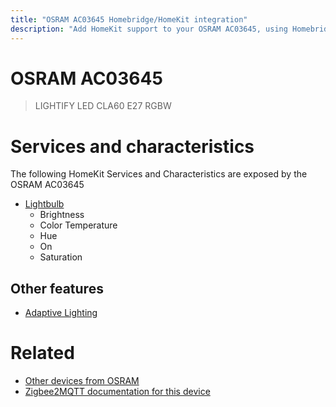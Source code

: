 ```yaml
---
title: "OSRAM AC03645 Homebridge/HomeKit integration"
description: "Add HomeKit support to your OSRAM AC03645, using Homebridge, Zigbee2MQTT and homebridge-z2m."
---
```

<!---
This file has been GENERATED using src/docgen/docgen.ts
DO NOT EDIT THIS FILE MANUALLY!
-->
# OSRAM AC03645
> LIGHTIFY LED CLA60 E27 RGBW


# Services and characteristics
The following HomeKit Services and Characteristics are exposed by
the OSRAM AC03645

* [Lightbulb](../../light.md)
  * Brightness
  * Color Temperature
  * Hue
  * On
  * Saturation

## Other features
* [Adaptive Lighting](../../light.md)

# Related
* [Other devices from OSRAM](../index.md#osram)
* [Zigbee2MQTT documentation for this device](https://www.zigbee2mqtt.io/devices/AC03645.html)